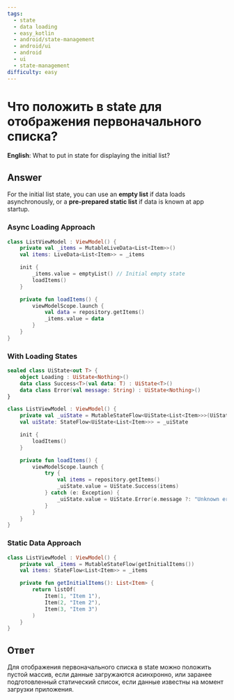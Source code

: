 ```yaml
---
tags:
  - state
  - data loading
  - easy_kotlin
  - android/state-management
  - android/ui
  - android
  - ui
  - state-management
difficulty: easy
---
```


# Что положить в state для отображения первоначального списка?

**English**: What to put in state for displaying the initial list?

## Answer

For the initial list state, you can use an **empty list** if data loads asynchronously, or a **pre-prepared static list** if data is known at app startup.

### Async Loading Approach

```kotlin
class ListViewModel : ViewModel() {
    private val _items = MutableLiveData<List<Item>>()
    val items: LiveData<List<Item>> = _items

    init {
        _items.value = emptyList() // Initial empty state
        loadItems()
    }

    private fun loadItems() {
        viewModelScope.launch {
            val data = repository.getItems()
            _items.value = data
        }
    }
}
```

### With Loading States

```kotlin
sealed class UiState<out T> {
    object Loading : UiState<Nothing>()
    data class Success<T>(val data: T) : UiState<T>()
    data class Error(val message: String) : UiState<Nothing>()
}

class ListViewModel : ViewModel() {
    private val _uiState = MutableStateFlow<UiState<List<Item>>>(UiState.Loading)
    val uiState: StateFlow<UiState<List<Item>>> = _uiState

    init {
        loadItems()
    }

    private fun loadItems() {
        viewModelScope.launch {
            try {
                val items = repository.getItems()
                _uiState.value = UiState.Success(items)
            } catch (e: Exception) {
                _uiState.value = UiState.Error(e.message ?: "Unknown error")
            }
        }
    }
}
```

### Static Data Approach

```kotlin
class ListViewModel : ViewModel() {
    private val _items = MutableStateFlow(getInitialItems())
    val items: StateFlow<List<Item>> = _items

    private fun getInitialItems(): List<Item> {
        return listOf(
            Item(1, "Item 1"),
            Item(2, "Item 2"),
            Item(3, "Item 3")
        )
    }
}
```

## Ответ

Для отображения первоначального списка в state можно положить пустой массив, если данные загружаются асинхронно, или заранее подготовленный статический список, если данные известны на момент загрузки приложения.

